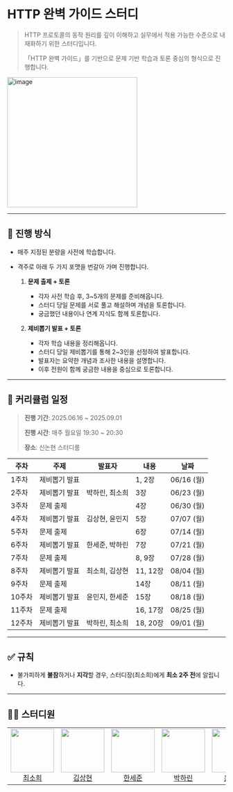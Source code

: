 

# HTTP 완벽 가이드 스터디


> HTTP 프로토콜의 동작 원리를 깊이 이해하고 실무에서 적용 가능한 수준으로 내재화하기 위한 스터디입니다.
> 
> 「HTTP 완벽 가이드」를 기반으로 문제 기반 학습과 토론 중심의 형식으로 진행합니다.

<img width="300" alt="image" src="https://github.com/user-attachments/assets/04c4954f-db4a-4b70-a160-1f919d411993">


---

## 💫 진행 방식

* 매주 지정된 분량을 사전에 학습합니다.
* 격주로 아래 두 가지 포맷을 번갈아 가며 진행합니다.

  1. **문제 출제 + 토론**

     * 각자 사전 학습 후, 3\~5개의 문제를 준비해옵니다.
     * 스터디 당일 문제를 서로 풀고 해설하며 개념을 토론합니다.
     * 궁금했던 내용이나 연계 지식도 함께 토론합니다.

  2. **제비뽑기 발표 + 토론**

     * 각자 학습 내용을 정리해옵니다.
     * 스터디 당일 제비뽑기를 통해 2\~3인을 선정하여 발표합니다.
     * 발표자는 요약한 개념과 조사한 내용을 설명합니다.
     * 이후 전원이 함께 궁금한 내용을 중심으로 토론합니다.

---

## 📅 커리큘럼 일정

> **진행 기간**: 2025.06.16 \~ 2025.09.01
> 
> **진행 시간**: 매주 월요일 19:30 \~ 20:30
> 
> **장소**: 신논현 스터디룸

| **주차** | **주제**  | **발표자** | **내용**  | **날짜**    |
| ------ | ------- | ------- | ------- | --------- |
| 1주차    | 제비뽑기 발표 | | 1, 2장   | 06/16 (월) |
| 2주차    | 제비뽑기 발표 | 박하린, 최소희 | 3장      | 06/23 (월) |
| 3주차    | 문제 출제 | | 4장      | 06/30 (월) |
| 4주차    | 제비뽑기 발표 | 김상현, 윤민지 | 5장      | 07/07 (월) |
| 5주차    | 문제 출제 |  | 6장      | 07/14 (월) |
| 6주차    | 제비뽑기 발표 | 한세준, 박하린 | 7장      | 07/21 (월) |
| 7주차    | 문제 출제   | | 8, 9장   | 07/28 (월) |
| 8주차    | 제비뽑기 발표 | 최소희, 김상현 | 11, 12장 | 08/04 (월) |
| 9주차    | 문제 출제   | | 14장     | 08/11 (월) |
| 10주차   | 제비뽑기 발표 | 윤민지, 한세준 | 15장     | 08/18 (월) |
| 11주차   | 문제 출제   | | 16, 17장 | 08/25 (월) |
| 12주차   | 제비뽑기 발표 | 박하린, 최소희 | 18, 20장 | 09/01 (월) |

---

## ✅ 규칙

* 불가피하게 **불참**하거나 **지각**할 경우, 스터디장(최소희)에게 **최소 2주 전**에 알립니다.

---

## 🧑‍💻 스터디원

<table>
<tr height="120px">
<td align="center">
<a href="https://github.com/huisso97"><img height="100px" width="100px" src="https://github.com/huisso97.png"/></a>
<br />
<a href="https://github.com/huisso97">최소희</a>
</td>
<td align="center">
<a href="https://github.com/headring"><img height="100px" width="100px" src="https://github.com/headring.png"/></a>
<br />
<a href="https://github.com/headring">김상현</a>
</td>
<td align="center">
<a href="https://github.com/hansejun"><img height="100px" width="100px" src="https://github.com/hansejun.png"/></a>
<br />
<a href="https://github.com/hansejun">한세준</a>
</td>
<td align="center">
<a href="https://github.com/khakaa"><img height="100px" width="100px" src="https://github.com/khakaa.png"/></a>
<br />
<a href="https://github.com/khakaa">박하린</a>
</td>
<td align="center">
<a href="https://github.com/minpaper-dev"><img height="100px" width="100px" src="https://github.com/minpaper-dev.png"/></a>
<br />
<a href="https://github.com/minpaper-dev">윤민지</a>
</td>
</tr>
</table>


